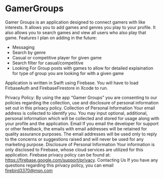 # GamerGroups

Gamer Groups is an application designed to connect gamers with like interests. It allows you to add games and genres you play to your profile. It also allows you to search games and view all users who also play that game. Features I plan on adding in the future:
- Messaging
- Search by genre
- Casual or competitive player for given game
- Search filter for casual/competitive
- Looking For Group posts with games to allow for detailed explaination for type of group you are looking for with a given game

Application is written in Swift using Firebase. You will have to load FirbaseAuth and FirebaseFirestore in Xcode to run.

Privacy Policy:
By using the app “Gamer Groups” you are consenting to our policies regarding the collection, use and disclosure of personal information set out in this privacy policy.
Collection of Personal Information
Your email address is collected to identify you. You may input optional, additional, personal information which will be collected and stored for usage along with your profile and the application.
Email
If you email the developer for support or other feedback, the emails with email addresses will be retained for quality assurance purposes. The email addresses will be used only to reply to the concerns or suggestions raised and will never be used for any marketing purpose.
Disclosure of Personal Information
Your information is only disclosed to Firebase, whose cloud services are utilized for this application. Firebase privacy policy can be found at: https://firebase.google.com/support/privacy.
Contacting Us
If you have any questions regarding this privacy policy, you can email firebird3370@msn.com
